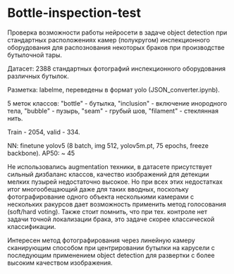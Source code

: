 # Bottle-inspection-test
<p>Проверка возможности работы нейросети в задаче object detection при стандартных расположениях камер (полукругом) инспекционного оборудования для распознования некоторых браков при производстве бутылочной тары.</p>
<p>Датасет: 2388 стандартных фотографий инспекционного оборудования различных бутылок. </p>
<p>Разметка: labelme, переведены в формат yolo (JSON_converter.ipynb). </p>
<p>5 меток классов: "bottle" - бутылка, "inclusion" - включение инородного тела, "bubble" - пузырь, "seam" - грубый шов, "filament" - стеклянная нить.</p>
<p>Train - 2054, valid - 334.</p>
<p>NN: finetune yolov5 (8 batch, img 512, yolov5m.pt, 75 epochs, freeze backbone). AP50: ~ 45</p>

<p>Не использовались augmentation техники, в датасете присутствует сильный дизбаланс классов, качество изображений для детекции мелких пузырей недостаточно высокое. Но при всех этих недостатках итог многообещающий даже для таких вводных, поскольку фотографирование одного объекта несколькими камерами с нескольких ракурсов дает возможность применить метод голосования (soft/hard voting). Также стоит помнить, что при тех. контроле нет задачи точной локализации брака, это задаче скорее классической классификации.</p>
<p>Интересен метод фотографирования через линейную камеру сканирующим способом при центрировании бутылки на карусели с последующим применением object detection для развертки с более высоким качеством изображения.</p>
